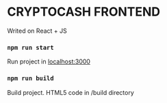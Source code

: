 # CRYPTOCASH FRONTEND

Writed on React + JS

### `npm run start`
Run project in [localhost:3000](http://localhost:3000)

### `npm run build`
Build project. HTML5 code in /build directory
